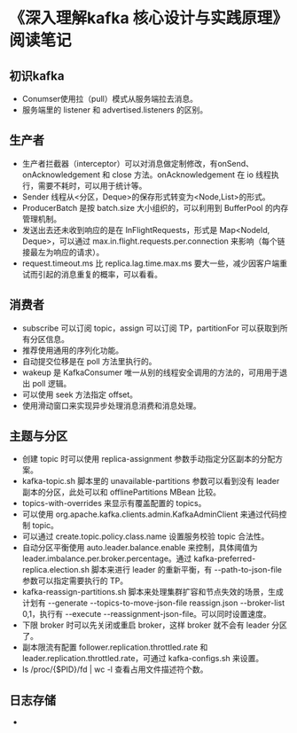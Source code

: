 # 《深入理解kafka 核心设计与实践原理》阅读笔记

## 初识kafka

* Conumser使用拉（pull）模式从服务端拉去消息。
* 服务端里的 listener 和 advertised.listeners 的区别。

## 生产者

* 生产者拦截器（interceptor）可以对消息做定制修改，有onSend、onAcknowledgement 和 close 方法。onAcknowledgement 在 io 线程执行，需要不耗时，可以用于统计等。
* Sender 线程从<分区，Deque<ProducerBatch>>的保存形式转变为<Node,List<ProducerBatch>>的形式。
* ProducerBatch 是按 batch.size 大小组织的，可以利用到 BufferPool 的内存管理机制。
* 发送出去还未收到响应的是在 InFlightRequests，形式是 Map<NodeId, Deque<Request>>，可以通过 max.in.flight.requests.per.connection 来影响（每个链接最左为响应的请求）。
* request.timeout.ms 比 replica.lag.time.max.ms 要大一些，减少因客户端重试而引起的消息重复的概率，可以看看。

## 消费者

* subscribe 可以订阅 topic，assign 可以订阅 TP，partitionFor 可以获取到所有分区信息。
* 推荐使用通用的序列化功能。
* 自动提交位移是在 poll 方法里执行的。
* wakeup 是 KafkaConsumer 唯一从别的线程安全调用的方法的，可用用于退出 poll 逻辑。
* 可以使用 seek 方法指定 offset。
* 使用滑动窗口来实现异步处理消息消费和消息处理。

## 主题与分区

* 创建 topic 时可以使用 replica-assignment 参数手动指定分区副本的分配方案。
* kafka-topic.sh 脚本里的 unavailable-partitions 参数可以看到没有 leader 副本的分区，此处可以和 offlinePartitions MBean 比较。
* topics-with-overrides 来显示有覆盖配置的 topics。
* 可以使用 org.apache.kafka.clients.admin.KafkaAdminClient 来通过代码控制 topic。
* 可以通过 create.topic.policy.class.name 设置服务校验 topic 合法性。 
* 自动分区平衡使用 auto.leader.balance.enable 来控制，具体阈值为 leader.imbalance.per.broker.percentage。通过 kafka-preferred-replica.election.sh 脚本来进行 leader 的重新平衡，有 --path-to-json-file 参数可以指定需要执行的 TP。
* kafka-reassign-partitions.sh 脚本来处理集群扩容和节点失效的场景，生成计划有 --generate --topics-to-move-json-file reassign.json --broker-list 0,1，执行有 --execute --reassignment-json-file。可以同时设置速度。
* 下限 broker 时可以先关闭或重启 broker，这样 broker 就不会有 leader 分区了。
* 副本限流有配置 follower.replication.throttled.rate 和 leader.replication.throttled.rate，可通过 kafka-configs.sh 来设置。
* ls /proc/{$PID}/fd | wc -l 查看占用文件描述符个数。

## 日志存储

* 

